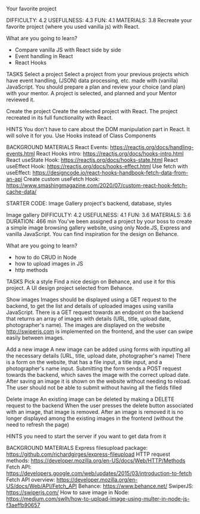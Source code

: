 Your favorite project

DIFFICULTY: 4.2
USEFULNESS: 4.3
FUN: 4.1
MATERIALS: 3.8
Recreate your favorite project (where you used vanilla js) with React.

What are you going to learn?
- Compare vanilla JS with React side by side
- Event handling in React
- React Hooks

TASKS
Select a project
Select a project from your previous projects which have event handling, (JSON) data processing, etc. made with (vanilla) JavaScript. You should prepare a plan and review your choice (and plan) with your mentor.
A project is selected, and planned and your Mentor reviewed it.

Create the project
Create the selected project with React.
The project recreated in its full functionality with React.

HINTS
You don't have to care about the DOM manipulation part in React. It will solve it for you.
Use Hooks instead of Class Components

BACKGROUND MATERIALS
React Events: https://reactjs.org/docs/handling-events.html
React Hooks intro: https://reactjs.org/docs/hooks-intro.html
React useState Hook: https://reactjs.org/docs/hooks-state.html
React useEffect Hook: https://reactjs.org/docs/hooks-effect.html
Use fetch with useEffect: https://designcode.io/react-hooks-handbook-fetch-data-from-an-api
Create custom useFetch Hook: https://www.smashingmagazine.com/2020/07/custom-react-hook-fetch-cache-data/


STARTER CODE: Image Gallery project's backend, database, styles

Image gallery
DIFFICULTY: 4.2
USEFULNESS: 4.1
FUN: 3.6
MATERIALS: 3.6
DURATION: 466 min
You've been assigned a project by your boss to create a simple image browsing gallery website, using only Node.JS, Express and vanilla JavaScript. You can find inspiration for the design on Behance.

What are you going to learn?
- how to do CRUD in Node
- how to upload images in JS
- http methods

TASKS
Pick a style
Find a nice design on Behance, and use it for this project.
A UI design project selected from Behance.

Show images
Images should be displayed using a GET request to the backend, to get the list and details of uploaded images using vanilla JavaScript.
There is a GET request towards an endpoint on the backend that returns an array of images with details (URL, title, upload date, photographer's name).
The images are displayed on the website
http://swiperjs.com is implemented on the frontend, and the user can swipe easily between images.

Add a new image
A new image can be added using forms with inputting all the necessary details (URL, title, upload date, photographer's name)
There is a form on the website, that has a file input, a title input, and a photographer's name input.
Submitting the form sends a POST request towards the backend, which saves the image with the correct upload date.
After saving an image it is shown on the website without needing to reload.
The user should not be able to submit without having all the fields filled

Delete image
An existing image can be deleted by making a DELETE request to the backend
When the user presses the delete button associated with an image, that image is removed.
After an image is removed it is no longer displayed among the existing images in the frontend (without the need to refresh the page)

HINTS
you need to start the server if you want to get data from it

BACKGROUND MATERIALS
Express filesupload package: https://github.com/richardgirges/express-fileupload
HTTP request methods: https://developer.mozilla.org/en-US/docs/Web/HTTP/Methods
Fetch API: https://developers.google.com/web/updates/2015/03/introduction-to-fetch
Fetch API overview: https://developer.mozilla.org/en-US/docs/Web/API/Fetch_API
Behance: https://www.behance.net/
SwiperJS: https://swiperjs.com/
How to save image in Node: https://medium.com/swlh/how-to-upload-image-using-multer-in-node-js-f3aeffb90657